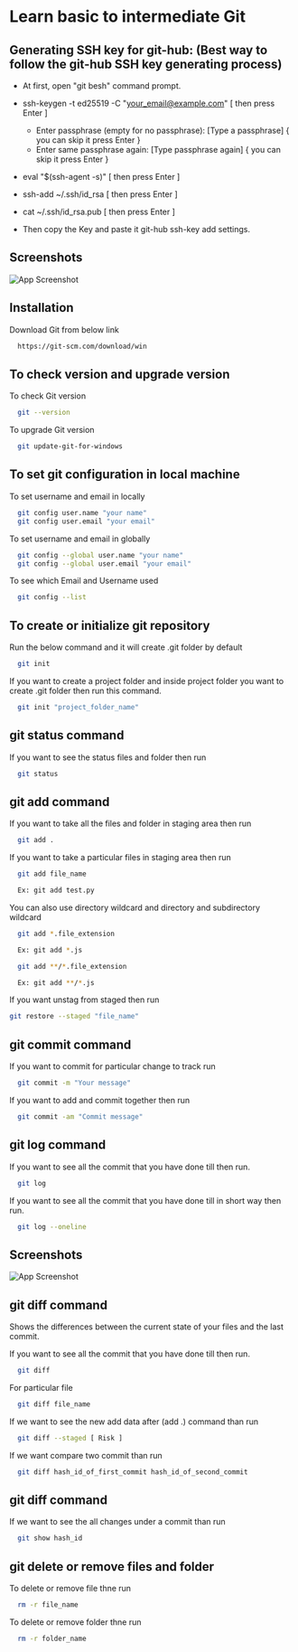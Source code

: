 
# Learn basic to intermediate Git


## Generating SSH key for git-hub: (Best way to follow the git-hub SSH key generating process)

- At first, open "git besh" command prompt.

- ssh-keygen -t ed25519 -C "your_email@example.com" [ then press Enter ]
	
	- Enter passphrase (empty for no passphrase): [Type a passphrase] { you can skip it press Enter }
	- Enter same passphrase again: [Type passphrase again] { you can skip it press Enter }

- eval "$(ssh-agent -s)" [ then press Enter ]

- ssh-add ~/.ssh/id_rsa [ then press Enter ]

- cat ~/.ssh/id_rsa.pub [ then press Enter ]

- Then copy the Key and paste it git-hub ssh-key add settings.

## Screenshots

![App Screenshot]()


## Installation

Download Git from below link

```bash
  https://git-scm.com/download/win
```

## To check version and upgrade version

To check Git version

```bash
  git --version
```

To upgrade Git version

```bash
  git update-git-for-windows
```
## To set git configuration in local machine

To set username and email in locally

```bash
  git config user.name "your name"
  git config user.email "your email"
```

To set username and email in globally

```bash
  git config --global user.name "your name"
  git config --global user.email "your email"
```

To see which Email and Username used

```bash
  git config --list
```

## To create or initialize git repository

Run the below command and it will create .git folder by default

```bash
  git init
```
If you want to create a project folder and inside project folder you want to create .git folder then run this command.

```bash
  git init "project_folder_name"
```

## git status command

If you want to see the status files and folder then run

```bash
  git status
```

## git add command

If you want to take all the files and folder in staging area then run

```bash
  git add .
```
If you want to take a particular files in staging area then run

```bash
  git add file_name

  Ex: git add test.py
```
You can also use directory wildcard and directory and subdirectory wildcard

```bash
  git add *.file_extension

  Ex: git add *.js

  git add **/*.file_extension

  Ex: git add **/*.js
```
If you want unstag from staged then run
```bash
git restore --staged "file_name"
```
## git commit command

If you want to commit for particular change to track run

```bash
  git commit -m "Your message"
```

If you want to add and commit together then run

```bash
  git commit -am "Commit message"
```

## git log command

If you want to see all the commit that you have done till then run.

```bash
  git log
```

If you want to see all the commit that you have done till in short way then run.

```bash
  git log --oneline
```
## Screenshots

![App Screenshot]()

## git diff command

Shows the differences between the current state of your files and the last commit.


If you want to see all the commit that you have done till then run.

```bash
  git diff
```

For particular file

```bash
  git diff file_name
```

If we want to see the new add data after (add .) command than run

```bash
  git diff --staged [ Risk ]
```

If we want compare two commit than run

```bash
  git diff hash_id_of_first_commit hash_id_of_second_commit
```

## git diff command

If we want to see the all changes under a commit than run

```bash
  git show hash_id
```

## git delete or remove files and folder

To delete or remove file thne run

```bash
  rm -r file_name
```
To delete or remove folder thne run

```bash
  rm -r folder_name
```
